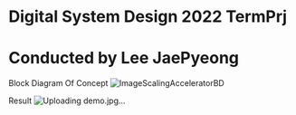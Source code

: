 # Digital System Design 2022 TermPrj
# Conducted by Lee JaePyeong

Block Diagram Of Concept
![ImageScalingAcceleratorBD](https://github.com/user-attachments/assets/af86d21c-d14a-470e-92c4-a6fefad763d4)

Result
![Uploading demo.jpg…]()
